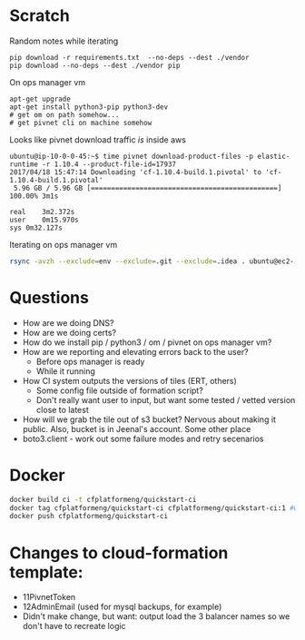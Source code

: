 # Scratch

Random notes while iterating

```
pip download -r requirements.txt  --no-deps --dest ./vendor
pip download --no-deps --dest ./vendor pip
```

On ops manager vm
```
apt-get upgrade
apt-get install python3-pip python3-dev
# get om on path somehow...
# get pivnet cli on machine somehow
```

Looks like pivnet download traffic *is* inside aws
```shell
ubuntu@ip-10-0-0-45:~$ time pivnet download-product-files -p elastic-runtime -r 1.10.4 --product-file-id=17937
2017/04/18 15:47:14 Downloading 'cf-1.10.4-build.1.pivotal' to 'cf-1.10.4-build.1.pivotal'
 5.96 GB / 5.96 GB [==============================================] 100.00% 3m1s

real	3m2.372s
user	0m15.970s
sys	0m32.127s
```

Iterating on ops manager vm
```bash
rsync -avzh --exclude=env --exclude=.git --exclude=.idea . ubuntu@ec2-....compute-1.amazonaws.com:~/quickstart
```


# Questions
* How are we doing DNS?
* How are we doing certs?
* How do we install pip / python3 / om / pivnet on ops manager vm?
* How are we reporting and elevating errors back to the user?
    - Before ops manager is ready
    - While it running
* How CI system outputs the versions of tiles (ERT, others)
    - Some config file outside of formation script?
    - Don't really want user to input, but want some tested / vetted version close to latest
* How will we grab the tile out of s3 bucket? Nervous about making it public. Also, bucket is in Jeenal's account. Some other place
* boto3.client - work out some failure modes and retry secenarios


# Docker

```bash
docker build ci -t cfplatformeng/quickstart-ci
docker tag cfplatformeng/quickstart-ci cfplatformeng/quickstart-ci:1 #where 1 is the tag version number
docker push cfplatformeng/quickstart-ci
```

# Changes to cloud-formation template:

* 11PivnetToken
* 12AdminEmail (used for mysql backups, for example)
* Didn't make change, but want: output load the 3 balancer names so we don't have to recreate logic
